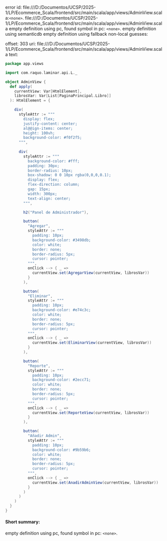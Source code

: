 error id: file:///D:/Documentos/UCSP/2025-1/LP/Ecommerce_Scala/frontend/src/main/scala/app/views/AdminView.scala:`<none>`.
file:///D:/Documentos/UCSP/2025-1/LP/Ecommerce_Scala/frontend/src/main/scala/app/views/AdminView.scala
empty definition using pc, found symbol in pc: `<none>`.
empty definition using semanticdb
empty definition using fallback
non-local guesses:

offset: 303
uri: file:///D:/Documentos/UCSP/2025-1/LP/Ecommerce_Scala/frontend/src/main/scala/app/views/AdminView.scala
text:
```scala
package app.views

import com.raquo.laminar.api.L._

object AdminView {
  def apply(
    currentView: Var[HtmlElement], 
    librosVar: Var[List[PaginaPrincipal.Libro]]
  ): HtmlElement = {

    div(
      styleAttr := """
        display: flex;
        justify-content: center;
        al@@ign-items: center;
        height: 100vh;
        background-color: #f0f2f5;
      """,
      
      div(
        styleAttr := """
          background-color: #fff;
          padding: 30px;
          border-radius: 10px;
          box-shadow: 0 0 10px rgba(0,0,0,0.1);
          display: flex;
          flex-direction: column;
          gap: 15px;
          width: 300px;
          text-align: center;
        """,

        h2("Panel de Administrador"),

        button(
          "Agregar",
          styleAttr := """
            padding: 10px;
            background-color: #3498db;
            color: white;
            border: none;
            border-radius: 5px;
            cursor: pointer;
          """,
          onClick --> { _ =>
            currentView.set(AgregarView(currentView, librosVar))
          }
        ),

        button(
          "Eliminar",
          styleAttr := """
            padding: 10px;
            background-color: #e74c3c;
            color: white;
            border: none;
            border-radius: 5px;
            cursor: pointer;
          """,
          onClick --> { _ =>
            currentView.set(EliminarView(currentView, librosVar))
          }
        ),

        button(
          "Reporte",
          styleAttr := """
            padding: 10px;
            background-color: #2ecc71;
            color: white;
            border: none;
            border-radius: 5px;
            cursor: pointer;
          """,
          onClick --> { _ =>
            currentView.set(ReporteView(currentView, librosVar))
          }
        ),

        button(
          "Añadir Admin",
          styleAttr := """
            padding: 10px;
            background-color: #9b59b6;
            color: white;
            border: none;
            border-radius: 5px;
            cursor: pointer;
          """,
          onClick --> { _ =>
            currentView.set(AnadirAdminView(currentView, librosVar))
          }
        )
      )
    )
  }
}

```


#### Short summary: 

empty definition using pc, found symbol in pc: `<none>`.